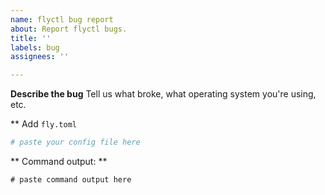```yaml
---
name: flyctl bug report
about: Report flyctl bugs.
title: ''
labels: bug
assignees: ''

---
```


**Describe the bug**
Tell us what broke, what operating system you're using, etc.

** Add `fly.toml`

```toml
# paste your config file here
```

** Command output: **

```text
# paste command output here
```
